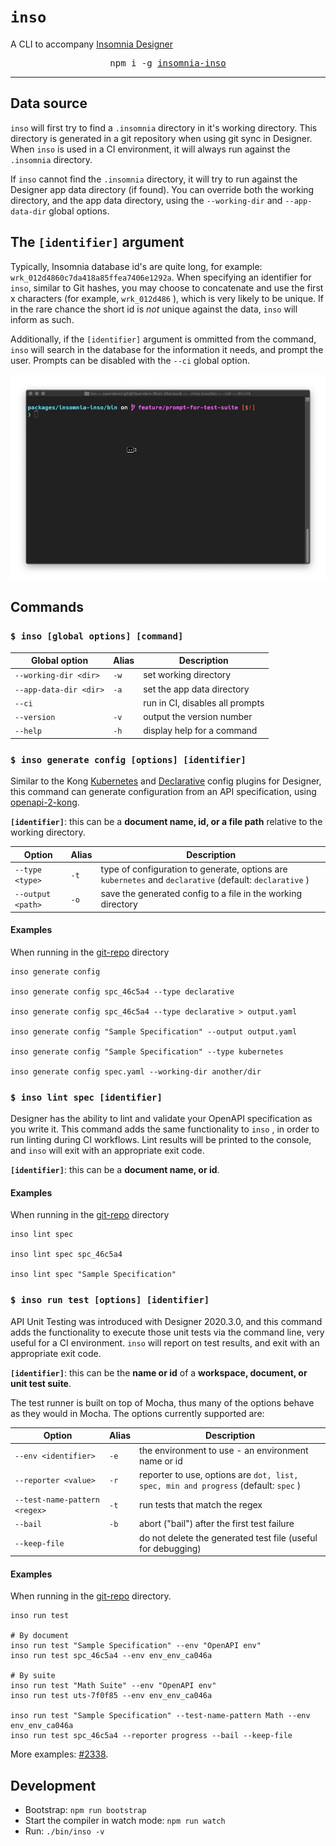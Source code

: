 # `inso`

A CLI to accompany <a href="https://insomnia.rest">Insomnia Designer</a>

<div align="center">
  <pre>npm i -g <a href="https://www.npmjs.com/package/insomnia-inso">insomnia-inso</a></pre>
</div>

---

## Data source

`inso` will first try to find a `.insomnia` directory in it's working directory. This directory is generated in a git repository when using git sync in Designer. When `inso` is used in a CI environment, it will always run against the `.insomnia` directory.

If `inso` cannot find the `.insomnia` directory, it will try to run against the Designer app data directory (if found). You can override both the working directory, and the app data directory, using the `--working-dir` and `--app-data-dir` global options.

## The `[identifier]` argument

Typically, Insomnia database id's are quite long, for example: `wrk_012d4860c7da418a85ffea7406e1292a`. When specifying an identifier for `inso`, similar to Git hashes, you may choose to concatenate and use the first x characters (for example, `wrk_012d486` ), which is very likely to be unique. If in the rare chance the short id is _not_ unique against the data, `inso` will inform as such.

Additionally, if the `[identifier]` argument is ommitted from the command, `inso` will search in the database for the information it needs, and prompt the user. Prompts can be disabled with the `--ci` global option.

![](/packages/insomnia-inso/assets/ci-demo.gif)

## Commands

### `$ inso [global options] [command]`

|Global option|Alias|Description|
|- |- |- |
| `--working-dir <dir>` | `-w` |set working directory|
| `--app-data-dir <dir>` | `-a` |set the app data directory|
| `--ci` | | run in CI, disables all prompts |
| `--version` | `-v` |output the version number|
| `--help` | `-h` |display help for a command|

### `$ inso generate config [options] [identifier]`

Similar to the Kong [Kubernetes](https://insomnia.rest/plugins/insomnia-plugin-kong-kubernetes-config) and [Declarative](https://insomnia.rest/plugins/insomnia-plugin-kong-declarative-config) config plugins for Designer, this command can generate configuration from an API specification, using [openapi-2-kong](https://www.npmjs.com/package/openapi-2-kong).

**`[identifier]`**: this can be a **document name, id, or a file path** relative to the working directory.

|Option|Alias|Description|
|- |- |- |
| `--type <type>` | `-t` |type of configuration to generate, options are `kubernetes` and `declarative` (default: `declarative` ) |
| `--output <path>` | `-o` |save the generated config to a file in the working directory|

#### Examples

When running in the [git-repo](/packages/insomnia-inso/src/db/__fixtures__/git-repo) directory

```
inso generate config

inso generate config spc_46c5a4 --type declarative

inso generate config spc_46c5a4 --type declarative > output.yaml

inso generate config "Sample Specification" --output output.yaml

inso generate config "Sample Specification" --type kubernetes

inso generate config spec.yaml --working-dir another/dir
```

### `$ inso lint spec [identifier]`

Designer has the ability to lint and validate your OpenAPI specification as you write it. This command adds the same functionality to `inso` , in order to run linting during CI workflows. Lint results will be printed to the console, and `inso` will exit with an appropriate exit code.

**`[identifier]`**: this can be a **document name, or id**.

#### Examples

When running in the [git-repo](/packages/insomnia-inso/src/db/__fixtures__/git-repo) directory

```
inso lint spec

inso lint spec spc_46c5a4

inso lint spec "Sample Specification"
```

### `$ inso run test [options] [identifier]`

API Unit Testing was introduced with Designer 2020.3.0, and this command adds the functionality to execute those unit tests via the command line, very useful for a CI environment. `inso` will report on test results, and exit with an appropriate exit code.

**`[identifier]`**: this can be the **name or id** of a **workspace, document, or unit test suite**.

The test runner is built on top of Mocha, thus many of the options behave as they would in Mocha. The options currently supported are:

|Option|Alias|Description|
|- |- |- |
| `--env <identifier>` | `-e` |the environment to use - an environment name or id |
| `--reporter <value>` | `-r` |reporter to use, options are `dot, list, spec, min and progress` (default: `spec` )|
| `--test-name-pattern <regex>` | `-t` | run tests that match the regex|
| `--bail` | `-b` | abort ("bail") after the first test failure|
| `--keep-file` | | do not delete the generated test file (useful for debugging)|

#### Examples

When running in the [git-repo](/packages/insomnia-inso/src/db/__fixtures__/git-repo) directory.

```
inso run test

# By document
inso run test "Sample Specification" --env "OpenAPI env"
inso run test spc_46c5a4 --env env_env_ca046a

# By suite
inso run test "Math Suite" --env "OpenAPI env"
inso run test uts-7f0f85 --env env_env_ca046a

inso run test "Sample Specification" --test-name-pattern Math --env env_env_ca046a
inso run test spc_46c5a4 --reporter progress --bail --keep-file
```

More examples: [#2338](https://github.com/Kong/insomnia/pull/2338).

## Development

* Bootstrap: `npm run bootstrap`
* Start the compiler in watch mode: `npm run watch`
* Run: `./bin/inso -v`
